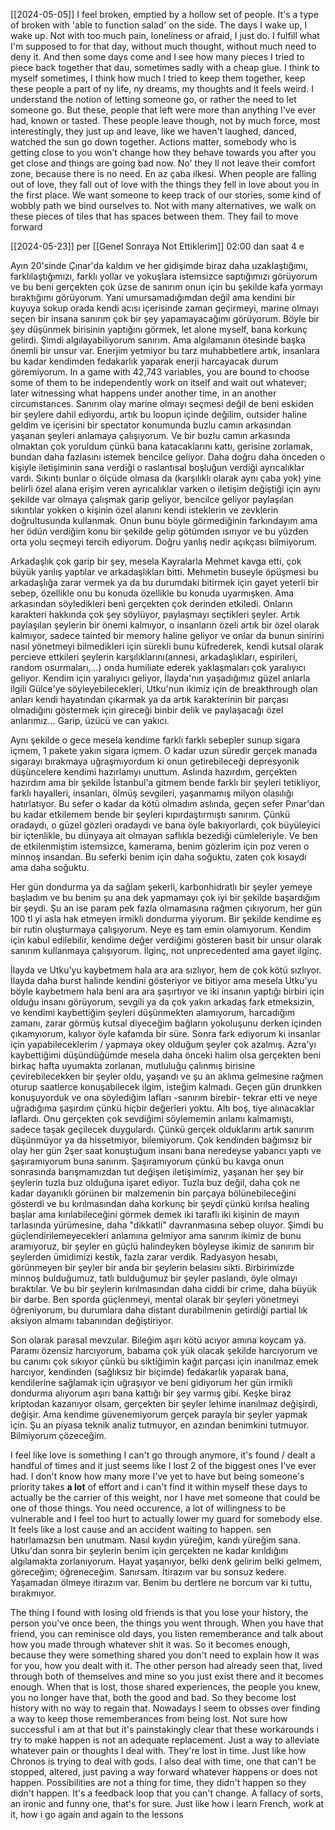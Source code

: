 [[2024-05-05]]
I feel broken, emptied by a hollow set of people. It's a type of broken with 'able to function salad' on the side. The days I wake up, I wake up. Not with too much pain, loneliness or afraid, I just do. I fulfill what I'm supposed to for that day, without much thought, without much need to deny it. And then some days come and I see how many pieces I tried to piece back together that dau, sometimes sadly with a cheap glue. I think to myself sometimes, I think how much I tried to keep them together, keep these people a part of ny life, ny dreams, my thoughts and it feels weird. I understand the notion of letting someone go, or rather the need to let someone go. But these, people that left were more than anything I've ever had, known or tasted. These people leave though, not by much force, most interestingly, they just up and leave, like we haven't laughed, danced, watched the sun go down together. Actions matter, somebody who is getting close to you won't change how they behave towards you after you get close and things are going bad now. No' they ll not leave their comfort zone, because there is no need. En az çaba ilkesi. When people are falling out of love, they fall out of love with the things they fell in love about you in the first place. 
We want someone to keep track of our stories, some kind of wobbly path we bind ourselves to. Not with many alternatives, we walk on these pieces of tiles that has spaces between them. They fail to move forward

[[2024-05-23]] per [[Genel Sonraya Not Ettiklerim]] 02:00 dan saat 4 e

Ayın 20'sinde Çınar'da kaldım ve her gidişimde biraz daha uzaklaştığımı, farklılaştığımızı, farklı yollar ve yokuşlara istemsizce saptığımızı görüyorum ve bu beni gerçekten çok üzse de sanırım onun için bu şekilde kafa yormayı bıraktığımı görüyorum. Yani umursamadığımdan değil ama kendini bir kuyuya sokup orada kendi acısı içerisinde zaman geçirmeyi, marine olmayı seçen bir insana sanırım çok bir şey yapamayacağımı görüyorum. Böyle bir şey düşünmek birisinin yaptığını görmek, let alone myself, bana korkunç gelirdi. Şimdi algılayabiliyorum sanırım. Ama algılamanın ötesinde başka önemli bir unsur var. Enerjim yetmiyor bu tarz muhabbetlere artık, insanlara bu kadar kendimden fedakarlık yaparak enerji harcayacak durum göremiyorum. In a game with 42,743 variables, you are bound to choose some of them to be independently work on itself and wait out whatever; later witnessing what happens under another time, in an another circumstances.
Sanırım olay marine olmayı seçmesi değil de beni eskiden bir şeylere dahil ediyordu, artık bu loopun içinde değilim, outsider haline geldim ve içerisini bir spectator konumunda buzlu camın arkasından yaşanan şeyleri anlamaya çalışıyorum. Ve bir buzlu camın arkasında olmaktan çok yoruldum çünkü bana katacaklarını kattı, gerisine zorlamak, bundan daha fazlasını istemek bencilce geliyor. Daha doğru daha önceden o kişiyle iletişiminin sana verdiği o raslantısal boşluğun verdiği ayrıcalıklar vardı. Sıkıntı bunlar o ölçüde olmasa da (karşılıklı olarak aynı çaba yok) yine belirli özel alana erişim veren ayrıcalıklar varken o iletişim değiştiği için aynı şekilde var olmaya çalışmak garip geliyor, bencilce geliyor paylaşılan sıkıntılar yokken o kişinin özel alanını kendi isteklerin ve zevklerin doğrultusunda kullanmak. Onun bunu böyle görmediğinin farkındayım ama her ödün verdiğim konu bir şekilde gelip götümden ısırıyor ve bu yüzden orta yolu seçmeyi tercih ediyorum. Doğru yanlış nedir açıkçası bilmiyorum.

Arkadaşlık çok garip bir şey, mesela Kayralarla Mehmet kavga etti, çok büyük yanlış yaptılar ve arkadaşlıkları bitti. Mehmetin buseyle öpüşmesi bu arkadaşlığa zarar vermek ya da bu durumdaki bitirmek için gayet yeterli bir sebep, özellikle onu bu konuda özellikle bu konuda uyarmışken. Ama arkasından söyledikleri beni gerçekten çok derinden etkiledi. Onların karakteri hakkında çok şey söylüyor, paylaşmayı seçtikleri şeyler. Artık paylaşılan şeylerin bir önemi kalmıyor, o insanların özeli artık bir özel olarak kalmıyor, sadece tainted bir memory haline geliyor ve onlar da bunun sinirini nasıl yönetmeyi bilmedikleri için sürekli bunu küfrederek, kendi kutsal olarak percieve ettkileri şeylerin karşılıklarını(annesi, arkadaşlıkları, espirileri, random osurmaları,...) onda humiliate ederek yaklaşmaları çok yaralıyıcı geliyor. Kendim için yaralıyıcı geliyor, İlayda'nın yaşadığımız güzel anlarla ilgili Gülce'ye söyleyebilecekleri, Utku'nun ikimiz için de breakthrough olan anları kendi hayatından çıkarmak ya da artık karakterinin bir parçası olmadığını göstermek için gireceği binbir delik ve paylaşacağı özel anlarımız... Garip, üzücü ve can yakıcı.

Aynı şekilde o gece mesela kendime farklı farklı sebepler sunup sigara içmem, 1 pakete yakın sigara içmem. O kadar uzun süredir gerçek manada sigarayı bırakmaya uğraşmıyordum ki onun getirebileceği depresyonik düşüncelere kendimi hazırlamyı unuttum. Aslında hazırdım, gerçekten hazırdım ama bir şekilde İstanbul'a gitmem bende farklı bir şeyleri tetikliyor, farklı hayalleri, insanları, ölmüş sevgileri, yaşanmamış milyon olasılığı hatırlatıyor. Bu sefer o kadar da kötü olmadım aslında, geçen sefer Pınar'dan bu kadar etkilemem bende bir şeyleri kıpırdaştırmıştı sanırım. Çünkü oradaydı, o güzel gözleri oradaydı ve bana öyle bakıyorlardı, çok büyüleyici bir içtenlikle, bu dünyaya ait olmayan saflıkla bezediği cümleleriyle. Ve ben de etkilenmiştim istemsizce, kamerama, benim gözlerim için poz veren o minnoş insandan. Bu seferki benim için daha soğuktu, zaten çok kısaydı ama daha soğuktu. 

Her gün dondurma ya da sağlam şekerli, karbonhidratlı bir şeyler yemeye başladım ve bu benim şu ana dek yapmamayı çok iyi bir şekilde başardığım bir şeydi. Şu an ise param pek fazla olmamasına rağmen çıkıyorum, her gün 100 tl yi asla hak etmeyen irmikli dondurma yiyorum. Bir şekilde kendime eş bir rutin oluşturmaya çalışıyorum. Neye eş tam emin olamıyorum. Kendim için kabul edilebilir, kendime değer verdiğimi gösteren basit bir unsur olarak sanırım kullanmaya çalışıyorum. İlginç, not unprecedented ama gayet ilginç.

İlayda ve Utku'yu kaybetmem hala ara ara sızlıyor, hem de çok kötü sızlıyor. İlayda daha burst halinde kendini gösteriyor ve bitiyor ama mesela Utku'yu böyle kaybetmem hala beni ara ara şaşırtıyor ve iki insanın yaptığı birbiri için olduğu insanı görüyorum, sevgili ya da çok yakın arkadaş fark etmeksizin, ve kendimi kaybettiğim şeyleri düşünmekten alamıyorum, harcadığım zamanı, zarar görmüş kutsal diyeceğim bağların yokoluşunu derken içinden çıkamyıorum, kalıyor öyle kafamda bir süre. Sonra fark ediyorum ki insanlar için yapabileceklerim / yapmaya okey olduğum şeyler çok azalmış. Azra'yı kaybettiğimi düşündüğümde mesela daha önceki halim olsa gerçekten beni birkaç hafta uyumakta zorlanan, mutluluğu çalınmış birisine çevirebilecekken bir şeyler oldu, yaşandı ve şu an aklıma gelmesine rağmen oturup saatlerce konuşabilecek ilgim, isteğim kalmadı. Geçen gün drunkken konuşuyorduk ve ona söylediğim lafları -sanırım birebir- tekrar etti ve neye uğradığıma şaşırdım çünkü hiçbir değerleri yoktu. Altı boş, tiye alınacaklar laflardı. Onu gerçekten çok sevdiğimi söylememin anlamı kalmamıştı, sadece taşak geçilecek duygulardı. Çünkü gerçek olduklarını artık sanırım düşünmüyor ya da hissetmiyor, bilemiyorum. Çok kendinden bağımsız bir olay her gün 2şer saat konuştuğum insanı bana neredeyse yabancı yaptı ve şaşıramıyorum buna sanırım. Şaşıramıyorum çünkü bu kavga onun sonrasında barışmamızdan tut değişen iletişimimiz, yaşanan her şey bir şeylerin tuzla buz olduğuna işaret ediyor. Tuzla buz değil, daha çok ne kadar dayanıklı görünen bir malzemenin bin parçaya bölünebileceğini gösterdi ve bu kırılmasından daha korkunç bir şeydi çünkü kırılsa healing başlar ama kırılabileceğini görmek demek iki taraflı iki kişinin de mayın tarlasında yürümesine, daha "dikkatli" davranmasına sebep oluyor. Şimdi bu güçlendirilemeyecekleri anlamına gelmiyor ama sanırım ikimiz de bunu aramıyoruz, bir şeyler en güçlü halindeyken böyleyse ikimiz de sanırım bir şeylerden ümidimizi kestik, fazla zarar verdik. Radyasyon hesabı, görünmeyen bir şeyler bir anda bir şeylerin belasını sikti. Birbirimizde minnoş bulduğumuz, tatlı bulduğumuz bir şeyler paslandı, öyle olmayı bıraktılar. Ve bu bir şeylerin kırılmasından daha ciddi bir crime, daha büyük bir darbe. Ben sporda güçlenmeyi, mental olarak bir şeyleri yönetmeyi öğreniyorum, bu durumlara daha distant durabilmenin getirdiği partial lık aksiyon almamı tabanından değiştiriyor.

Son olarak parasal mevzular. Bileğim aşırı kötü acıyor amına koycam ya. Paramı özensiz harcıyorum, babama çok yük olacak şekilde harcıyorum ve bu canımı çok sıkıyor çünkü bu siktiğimin kağıt parçası için inanılmaz emek harcıyor, kendinden (sağlıksız bir biçimde) fedakarlık yaparak bana, kendilerine sağlamak için uğraşıyor ve beni gidiyorum her gün irmikli dondurma alıyorum aşırı bana kattığı bir şey varmış gibi. Keşke biraz kriptodan kazanıyor olsam, gerçekten bir şeyler lehime inanılmaz değişirdi, değişir. Ama kendime güvenemiyorum gerçek parayla bir şeyler yapmak için. Şu an piyasa teknik analiz tutmuyor, en azından benimkini tutmuyor. Bilmiyorum çözeceğim. 

I feel like love is something I can't go through anymore, it's found / dealt a handful of times and it just seems like I lost 2 of the biggest ones I've ever had. I don't know how many more I've yet to have but being someone's priority takes **a lot** of effort and i can't find it within myself these days to actually be the carrier of this weight, nor I have met someone that could be one of those things. You need occurence, a lot of willingness to be vulnerable and I feel too hurt to actually lower my guard for somebody else. It feels like a lost cause and an accident waiting to happen.
sen hatırlamazsın ben unutmam. Nasıl kıydın yüreğim, kandı yüreğim sana. Utku'dan sonra bir şeylerin benim için gerçekten ne kadar kırıldığını algılamakta zorlanıyorum. Hayat yaşanıyor, belki denk gelirim belki gelmem, göreceğim; öğreneceğim. Sanırsam. İtirazım var bu sonsuz kedere.
Yaşamadan ölmeye itirazım var. Benim bu dertlere ne borcum var ki tuttu, bırakmıyor.

The thing I found with losing old friends is that you lose your history, the person you've once been, the things you went through. When you have that friend, you can reminisce old days, you listen rememberance and talk about how you made through whatever shit it was. So it becomes enough, because they were something shared you don't need to explain how it was for you, how you dealt with it. The other person had already seen that, lived through both of themselves and mine so you just exist there and it becomes enough. When that is lost, those shared experiences, the people you knew, you no longer have that, both the good and bad. So they become lost history with no way to regain that. Nowadays I seem to obsses over finding a way to keep those rememberances from being lost. Not sure how successful i am at that but it's painstakingly clear that these workarounds i try to make happen is not an adequate replacement. Just a way to alleviate whatever pain or thoughts I deal with. They're lost in time. Just like how Chronos is trying to deal with gods. I also deal with time, one that can't be stopped, altered, just paving a way forward whatever happens or does not happen. Possibilities are not a thing for time, they didn't happen so they didn't happen. It's a feedback loop that you can't change. A fallacy of sorts, an ironic and funny one, that's for sure. Just like how i learn French, work at it, how i go again and again to the lessons